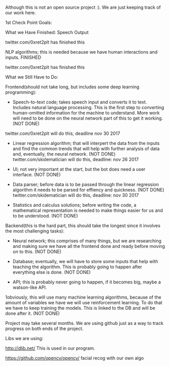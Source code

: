 Although this is not an open source project :). We are just keeping track of our work here.



1st Check Point Goals: 


What we Have Finished:
Speech Output

twitter.com/0xret2plt has finished this

NLP algorithms; this is needed because we have human interactions and inputs. FINISHED

twitter.com/0xret2plt  has finished this




What we Still Have to Do:

  Frontend(should not take long, but includes some deep learning programming):



- Speech-to-text code; takes speech input and converts it to text. Includes natural language processing. This is the first step to          converting human-omitted information for the machine to understand. More work will need to be done on the neural network part of          this to get it working. (NOT DONE)

twitter.com/0xret2plt will do this, deadline nov 30 2017



- Linear regression algorithm; that will interpert the data from the inputs and find the common trends that will help with further          analysis of data and, eventually, the neural network. (NOT DONE)
twitter.com/skidematician will do this, deadline: nov 26 2017





 - UI; not very important at the start, but the bot does need a user interface. (NOT DONE)





- Data parser; before data is to be passed through the linear regression algorithm it needs to be parsed for effiency and quickness.        (NOT DONE)
twitter.com/skidematician will do this, deadline: nov 30 2017




- Statistics and calculus solutions; before writing the code, a mathematical representation is needed to make things easier for us         and to be understood. (NOT DONE)



Backend(this is the hard part, this should take the longest since it involves the most challenging tasks):



- Neural network; this comprises of many things, but we are researching and making sure we have all the frontend done and ready           before moving on to this. (NOT DONE)



- Database; eventually, we will have to store some inputs that help with teaching the algorithm. This is probably going to happen         after everything else is done. (NOT DONE)



- API; this is probably never going to happen, if it becomes big, maybe a watson-like API.


1obviously, this will use many machine learning algorithms, because of the amount of variables we have       we will use reinforcement learning. To do that we have to keep training the models. This is linked to the DB and will be done after      it. (NOT DONE)
      


Project may take several months. We are using github just as a way to track progress on both ends of the project. 



Libs we are using:


http://dlib.net/ This is used in our program.


https://github.com/opencv/opencv/ facial recog with our own algo
